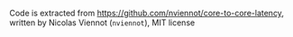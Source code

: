 Code is extracted from https://github.com/nviennot/core-to-core-latency, written by Nicolas Viennot (`nviennot`), MIT license